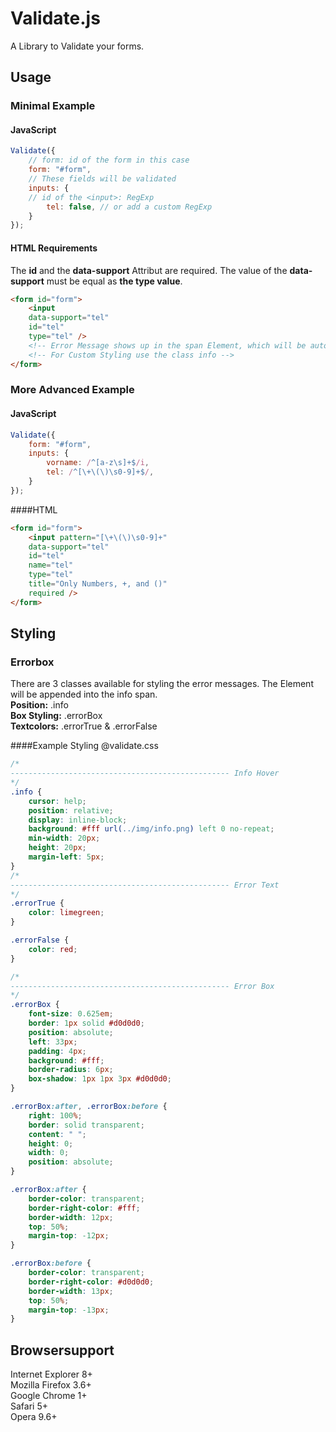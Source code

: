 # Validate.js

A Library to Validate your forms.

## Usage
### Minimal Example
#### JavaScript 
```javascript
Validate({  
	// form: id of the form in this case
    form: "#form", 
	// These fields will be validated
    inputs: {
	// id of the <input>: RegExp  
        tel: false, // or add a custom RegExp  
    }  
});
```

#### HTML Requirements
The **id** and the **data-support** Attribut are required. The value of the **data-support** must be equal as **the type value**.
```html
<form id="form">
	<input
	data-support="tel"
	id="tel"
	type="tel" />
	<!-- Error Message shows up in the span Element, which will be automatically appended into the DOM-->
	<!-- For Custom Styling use the class info -->
</form>
```

### More Advanced Example
#### JavaScript
```javascript
Validate({  
    form: "#form", 
    inputs: {  
		vorname: /^[a-z\s]+$/i,
        tel: /^[\+\(\)\s0-9]+$/,
    }
});
```
####HTML
```html
<form id="form">
	<input pattern="[\+\(\)\s0-9]+"
	data-support="tel"
	id="tel"
	name="tel"
	type="tel"
	title="Only Numbers, +, and ()"
	required />
</form>
```
## Styling
### Errorbox
There are 3 classes available for styling the error messages.
The Element will be appended into the info span.  
**Position:** .info   
**Box Styling:** .errorBox   
**Textcolors:** .errorTrue & .errorFalse

####Example Styling @validate.css
```css
/*
------------------------------------------------- Info Hover
*/
.info {
    cursor: help;
    position: relative;
    display: inline-block;
    background: #fff url(../img/info.png) left 0 no-repeat;
    min-width: 20px;
    height: 20px;
    margin-left: 5px;
}
/*
------------------------------------------------- Error Text
*/
.errorTrue {
	color: limegreen;
}

.errorFalse {
	color: red;
}

/*
------------------------------------------------- Error Box
*/
.errorBox {
	font-size: 0.625em;
	border: 1px solid #d0d0d0;
	position: absolute;
	left: 33px;
	padding: 4px;
	background: #fff;
	border-radius: 6px;
	box-shadow: 1px 1px 3px #d0d0d0;	
}

.errorBox:after, .errorBox:before {
	right: 100%;
	border: solid transparent;
	content: " ";
	height: 0;
	width: 0;
	position: absolute;
}

.errorBox:after {
	border-color: transparent;
	border-right-color: #fff;
	border-width: 12px;
	top: 50%;
	margin-top: -12px;
}

.errorBox:before {
	border-color: transparent;
	border-right-color: #d0d0d0;
	border-width: 13px;
	top: 50%;
	margin-top: -13px;
}
```

## Browsersupport

Internet Explorer 8+  
Mozilla Firefox 3.6+  
Google Chrome 1+  
Safari 5+  
Opera 9.6+  
